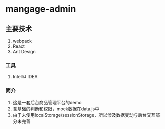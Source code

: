 # mangage-admin

## 主要技术

1. webpack
2. React
3. Ant Design

### 工具

1. IntelliJ IDEA

### 简介
1. 这是一套后台商品管理平台的demo
2. 含基础的判断和权限，mock数据在data.js中
3. 由于未使用localStorage/sessionStorage，所以涉及数据变动与后台交互部分未完善